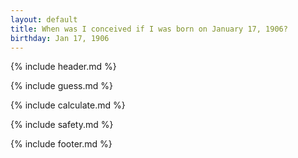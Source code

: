 ```yaml
---
layout: default
title: When was I conceived if I was born on January 17, 1906?
birthday: Jan 17, 1906
---
```


{% include header.md %}

{% include guess.md %}

{% include calculate.md %}

{% include safety.md %}

{% include footer.md %}



